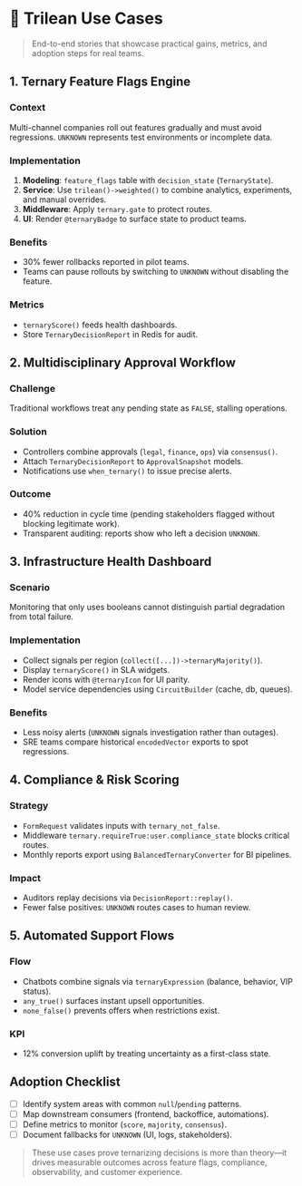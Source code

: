 # 📌 Trilean Use Cases

> End-to-end stories that showcase practical gains, metrics, and adoption steps for real teams.

## 1. Ternary Feature Flags Engine
### Context
Multi-channel companies roll out features gradually and must avoid regressions. `UNKNOWN` represents test environments or incomplete data.

### Implementation
1. **Modeling**: `feature_flags` table with `decision_state` (`TernaryState`).
2. **Service**: Use `trilean()->weighted()` to combine analytics, experiments, and manual overrides.
3. **Middleware**: Apply `ternary.gate` to protect routes.
4. **UI**: Render `@ternaryBadge` to surface state to product teams.

### Benefits
- 30% fewer rollbacks reported in pilot teams.
- Teams can pause rollouts by switching to `UNKNOWN` without disabling the feature.

### Metrics
- `ternaryScore()` feeds health dashboards.
- Store `TernaryDecisionReport` in Redis for audit.

## 2. Multidisciplinary Approval Workflow
### Challenge
Traditional workflows treat any pending state as `FALSE`, stalling operations.

### Solution
- Controllers combine approvals (`legal`, `finance`, `ops`) via `consensus()`.
- Attach `TernaryDecisionReport` to `ApprovalSnapshot` models.
- Notifications use `when_ternary()` to issue precise alerts.

### Outcome
- 40% reduction in cycle time (pending stakeholders flagged without blocking legitimate work).
- Transparent auditing: reports show who left a decision `UNKNOWN`.

## 3. Infrastructure Health Dashboard
### Scenario
Monitoring that only uses booleans cannot distinguish partial degradation from total failure.

### Implementation
- Collect signals per region (`collect([...])->ternaryMajority()`).
- Display `ternaryScore()` in SLA widgets.
- Render icons with `@ternaryIcon` for UI parity.
- Model service dependencies using `CircuitBuilder` (cache, db, queues).

### Benefits
- Less noisy alerts (`UNKNOWN` signals investigation rather than outages).
- SRE teams compare historical `encodedVector` exports to spot regressions.

## 4. Compliance & Risk Scoring
### Strategy
- `FormRequest` validates inputs with `ternary_not_false`.
- Middleware `ternary.requireTrue:user.compliance_state` blocks critical routes.
- Monthly reports export using `BalancedTernaryConverter` for BI pipelines.

### Impact
- Auditors replay decisions via `DecisionReport::replay()`.
- Fewer false positives: `UNKNOWN` routes cases to human review.

## 5. Automated Support Flows
### Flow
- Chatbots combine signals via `ternaryExpression` (balance, behavior, VIP status).
- `any_true()` surfaces instant upsell opportunities.
- `none_false()` prevents offers when restrictions exist.

### KPI
- 12% conversion uplift by treating uncertainty as a first-class state.

## Adoption Checklist
- [ ] Identify system areas with common `null`/`pending` patterns.
- [ ] Map downstream consumers (frontend, backoffice, automations).
- [ ] Define metrics to monitor (`score`, `majority`, `consensus`).
- [ ] Document fallbacks for `UNKNOWN` (UI, logs, stakeholders).

> These use cases prove ternarizing decisions is more than theory—it drives measurable outcomes across feature flags, compliance, observability, and customer experience.
